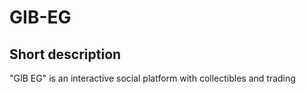 # GIB-EG

## Short description
"GIB EG" is an interactive social platform with collectibles and trading
